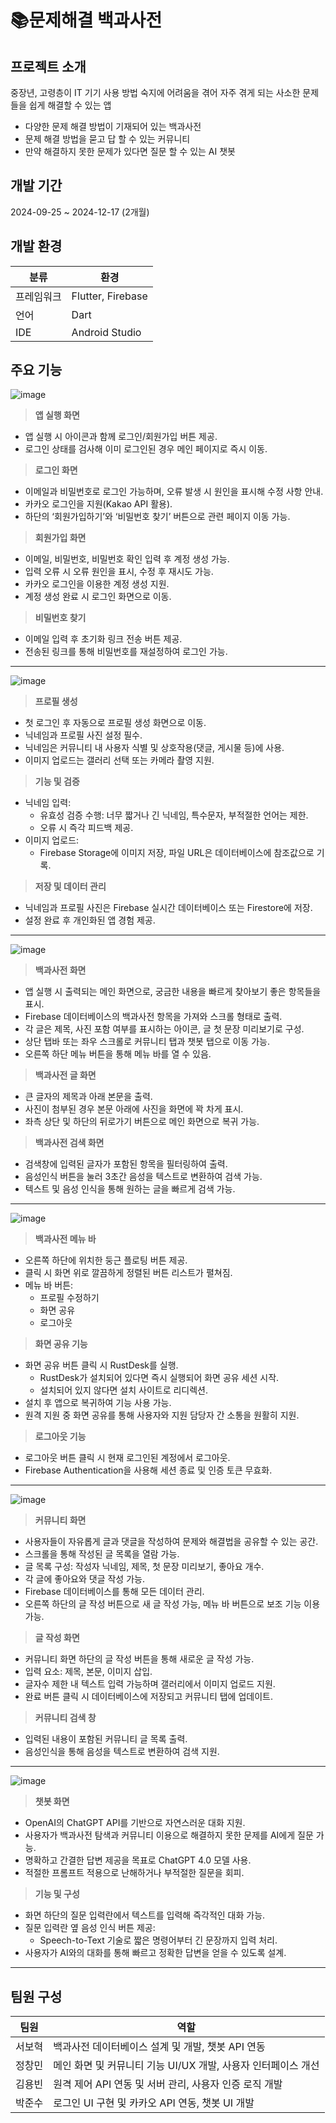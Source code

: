 # 📚문제해결 백과사전  


    
## 프로젝트 소개
중장년, 고령층이 IT 기기 사용 방법 숙지에 어려움을 겪어 자주 겪게 되는 사소한 문제들을 쉽게 해결할 수 있는 앱  
- 다양한 문제 해결 방법이 기재되어 있는 백과사전  
- 문제 해결 방법을 묻고 답 할 수 있는 커뮤니티  
- 만약 해결하지 못한 문제가 있다면 질문 할 수 있는 AI 챗봇  


## 개발 기간
2024-09-25 ~ 2024-12-17 (2개월)
## 개발 환경
|분류|환경|
|------|---|
|프레임워크|Flutter, Firebase|
|언어|Dart|
|IDE|Android Studio|

## 주요 기능
![image](https://github.com/user-attachments/assets/35a08a96-9013-42a9-861e-c45aef103176)
> **앱 실행 화면**
- 앱 실행 시 아이콘과 함께 로그인/회원가입 버튼 제공.
- 로그인 상태를 검사해 이미 로그인된 경우 메인 페이지로 즉시 이동.

>**로그인 화면**
- 이메일과 비밀번호로 로그인 가능하며, 오류 발생 시 원인을 표시해 수정 사항 안내.
- 카카오 로그인을 지원(Kakao API 활용).
- 하단의 ‘회원가입하기’와 ‘비밀번호 찾기’ 버튼으로 관련 페이지 이동 가능.

>**회원가입 화면**
- 이메일, 비밀번호, 비밀번호 확인 입력 후 계정 생성 가능.
- 입력 오류 시 오류 원인을 표시, 수정 후 재시도 가능.
- 카카오 로그인을 이용한 계정 생성 지원.
- 계정 생성 완료 시 로그인 화면으로 이동.

>**비밀번호 찾기**
- 이메일 입력 후 초기화 링크 전송 버튼 제공.
- 전송된 링크를 통해 비밀번호를 재설정하여 로그인 가능.
--------
![image](https://github.com/user-attachments/assets/6516f49c-5ea6-4f74-8e8b-396df799ffc7)
>**프로필 생성**  
- 첫 로그인 후 자동으로 프로필 생성 화면으로 이동.  
- 닉네임과 프로필 사진 설정 필수.  
- 닉네임은 커뮤니티 내 사용자 식별 및 상호작용(댓글, 게시물 등)에 사용.  
- 이미지 업로드는 갤러리 선택 또는 카메라 촬영 지원.  

>**기능 및 검증**  
- 닉네임 입력:  
  - 유효성 검증 수행: 너무 짧거나 긴 닉네임, 특수문자, 부적절한 언어는 제한.  
  - 오류 시 즉각 피드백 제공.  
- 이미지 업로드:  
  - Firebase Storage에 이미지 저장, 파일 URL은 데이터베이스에 참조값으로 기록.  

>**저장 및 데이터 관리**  
- 닉네임과 프로필 사진은 Firebase 실시간 데이터베이스 또는 Firestore에 저장.  
- 설정 완료 후 개인화된 앱 경험 제공.  
--------
![image](https://github.com/user-attachments/assets/82719744-5c1c-40d5-8da8-654dc26f5a6d)
>**백과사전 화면**  
- 앱 실행 시 출력되는 메인 화면으로, 궁금한 내용을 빠르게 찾아보기 좋은 항목들을 표시.  
- Firebase 데이터베이스의 백과사전 항목을 가져와 스크롤 형태로 출력.  
- 각 글은 제목, 사진 포함 여부를 표시하는 아이콘, 글 첫 문장 미리보기로 구성.  
- 상단 탭바 또는 좌우 스크롤로 커뮤니티 탭과 챗봇 탭으로 이동 가능.  
- 오른쪽 하단 메뉴 버튼을 통해 메뉴 바를 열 수 있음.  

>**백과사전 글 화면**  
- 큰 글자의 제목과 아래 본문을 출력.  
- 사진이 첨부된 경우 본문 아래에 사진을 화면에 꽉 차게 표시.  
- 좌측 상단 및 하단의 뒤로가기 버튼으로 메인 화면으로 복귀 가능.  

>**백과사전 검색 화면**  
- 검색창에 입력된 글자가 포함된 항목을 필터링하여 출력.  
- 음성인식 버튼을 눌러 3초간 음성을 텍스트로 변환하여 검색 가능.  
- 텍스트 및 음성 인식을 통해 원하는 글을 빠르게 검색 가능.  
--------
![image](https://github.com/user-attachments/assets/76905d7b-b481-4d8e-aeec-83a1ae677320)
>**백과사전 메뉴 바**  
- 오른쪽 하단에 위치한 둥근 플로팅 버튼 제공.  
- 클릭 시 화면 위로 깔끔하게 정렬된 버튼 리스트가 펼쳐짐.  
- 메뉴 바 버튼:  
  - 프로필 수정하기  
  - 화면 공유  
  - 로그아웃  

>**화면 공유 기능**  
- 화면 공유 버튼 클릭 시 RustDesk를 실행.  
  - RustDesk가 설치되어 있다면 즉시 실행되어 화면 공유 세션 시작.  
  - 설치되어 있지 않다면 설치 사이트로 리디렉션.  
- 설치 후 앱으로 복귀하여 기능 사용 가능.  
- 원격 지원 중 화면 공유를 통해 사용자와 지원 담당자 간 소통을 원활히 지원.  

>**로그아웃 기능**  
- 로그아웃 버튼 클릭 시 현재 로그인된 계정에서 로그아웃.  
- Firebase Authentication을 사용해 세션 종료 및 인증 토큰 무효화.  
--------
![image](https://github.com/user-attachments/assets/6b97d752-55c5-4e39-9891-b7d77ecfdfb2)
>**커뮤니티 화면**  
- 사용자들이 자유롭게 글과 댓글을 작성하여 문제와 해결법을 공유할 수 있는 공간.  
- 스크롤을 통해 작성된 글 목록을 열람 가능.  
- 글 목록 구성: 작성자 닉네임, 제목, 첫 문장 미리보기, 좋아요 개수.  
- 각 글에 좋아요와 댓글 작성 가능.  
- Firebase 데이터베이스를 통해 모든 데이터 관리.  
- 오른쪽 하단의 글 작성 버튼으로 새 글 작성 가능, 메뉴 바 버튼으로 보조 기능 이용 가능.  

>**글 작성 화면**  
- 커뮤니티 화면 하단의 글 작성 버튼을 통해 새로운 글 작성 가능.  
- 입력 요소: 제목, 본문, 이미지 삽입.  
- 글자수 제한 내 텍스트 입력 가능하며 갤러리에서 이미지 업로드 지원.  
- 완료 버튼 클릭 시 데이터베이스에 저장되고 커뮤니티 탭에 업데이트.  

>**커뮤니티 검색 창**  
- 입력된 내용이 포함된 커뮤니티 글 목록 출력.  
- 음성인식을 통해 음성을 텍스트로 변환하여 검색 지원.  
--------
![image](https://github.com/user-attachments/assets/56d4a4ec-92a5-4b5d-a561-517064301671)
>**챗봇 화면**  
- OpenAI의 ChatGPT API를 기반으로 자연스러운 대화 지원.  
- 사용자가 백과사전 탐색과 커뮤니티 이용으로 해결하지 못한 문제를 AI에게 질문 가능.  
- 명확하고 간결한 답변 제공을 목표로 ChatGPT 4.0 모델 사용.  
- 적절한 프롬프트 적용으로 난해하거나 부적절한 질문을 회피.  

>**기능 및 구성**  
- 화면 하단의 질문 입력란에서 텍스트를 입력해 즉각적인 대화 가능.  
- 질문 입력란 옆 음성 인식 버튼 제공:  
  - Speech-to-Text 기술로 짧은 명령어부터 긴 문장까지 입력 처리.  
- 사용자가 AI와의 대화를 통해 빠르고 정확한 답변을 얻을 수 있도록 설계.  

--------
## 팀원 구성
|팀원|역할|
|------|---|
|서보혁|백과사전 데이터베이스 설계 및 개발, 챗봇 API 연동|
|정창민|메인 화면 및 커뮤니티 기능 UI/UX 개발, 사용자 인터페이스 개선|
|김용빈|원격 제어 API 연동 및 서버 관리, 사용자 인증 로직 개발|
|박준수|로그인 UI 구현 및 카카오 API 연동, 챗봇 UI 개발|

